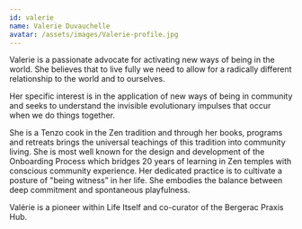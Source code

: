 ```yaml
---
id: valerie
name: Valerie Duvauchelle
avatar: /assets/images/Valerie-profile.jpg
---
```


Valerie is a passionate advocate for activating new ways of being in the world. She believes that to live fully we need to allow for a radically different relationship to the world and to ourselves. 

Her specific interest is in the application of new ways of being in community and seeks to understand the invisible evolutionary impulses that occur when we do things together. 

She is a Tenzo cook in the Zen tradition and through her books, programs and retreats brings the universal teachings of this tradition into community living. She is most well known for the design and development of the Onboarding Process which bridges 20 years of learning in Zen temples with conscious community experience.
Her dedicated practice is to cultivate a posture of "being witness” in her life. 
She embodies the balance between deep commitment and spontaneous playfulness.  

Valérie is a pioneer within Life Itself and co-curator of the Bergerac Praxis Hub.
